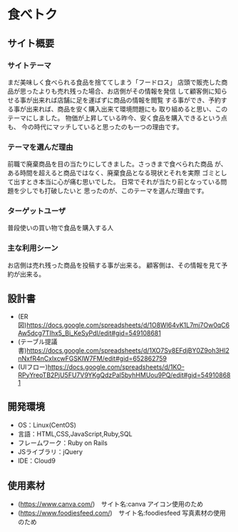 # 食べトク

## サイト概要
### サイトテーマ
まだ美味しく食べられる食品を捨ててしまう「フードロス」
店頭で販売した商品が思ったよりも売れ残った場合、お店側がその情報を発信
して顧客側に知らせる事が出来れば店舗に足を運ばずに商品の情報を閲覧
する事ができ、予約する事が出来れば、商品を安く購入出来て環境問題にも
取り組めると思い、このテーマにしました。
物価が上昇している昨今、安く食品を購入できるという点も、
今の時代にマッチしていると思ったのも一つの理由です。

### テーマを選んだ理由
前職で廃棄商品を目の当たりにしてきました。さっきまで食べられた商品
が、ある時間を超えると商品ではなく、廃棄食品となる現状とそれを実際
ゴミとして出すとき本当に心が痛む思いでした。
日常でそれが当たり前となっている問題を少しでも打破したいと
思ったのが、このテーマを選んだ理由です。

### ターゲットユーザ
普段使いの買い物で食品を購入する人

### 主な利用シーン
お店側は売れ残った商品を投稿する事が出来る。
顧客側は、その情報を見て予約が出来る。

## 設計書
- (ER図)https://docs.google.com/spreadsheets/d/1O8Wl64vK1L7mj7Ow0qC6Aw5dcg7TIhx5_Bi_KeSyPdI/edit#gid=549108681
- (テーブル提議書)https://docs.google.com/spreadsheets/d/1XO7Sy8EFdjBY0Z9oh3Hl2nNxfR4nCxlxcwFGSKlW7FM/edit#gid=652862759
- (UIフロー)https://docs.google.com/spreadsheets/d/1KO-RPyYreoTB2PjU5FU7V9YKgQdzPal5byhHMUou9PQ/edit#gid=549108681


## 開発環境
- OS：Linux(CentOS)
- 言語：HTML,CSS,JavaScript,Ruby,SQL
- フレームワーク：Ruby on Rails
- JSライブラリ：jQuery
- IDE：Cloud9

## 使用素材
- (https://www.canva.com/)　サイト名:canva アイコン使用のため
- (https://www.foodiesfeed.com/)　サイト名:foodiesfeed 写真素材の使用のため
